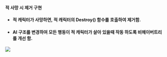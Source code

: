 #### 적 사망 시 제거 구현
+ #### 적 캐릭터가 사망하면, 적 캐릭터의 Destroy() 함수를 호출하여 제거함.
+ #### AI 구조를 변경하여 모든 행동이 적 캐릭터가 살아 있을때 작동 하도록 비헤이버트리를 개선 함.

![](https://github.com/kimeorua/portfolio/blob/main/img/%EC%A0%81AI%EB%B3%80%EA%B2%BD.PNG?raw=true)
